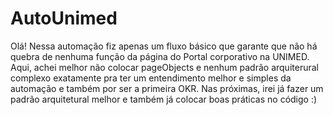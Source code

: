 # AutoUnimed
Olá! Nessa automação fiz apenas um fluxo básico que garante que não há quebra de nenhuma função da página do Portal corporativo na UNIMED.
Aqui, achei melhor não colocar pageObjects e nenhum padrão arquiterural complexo exatamente pra ter um entendimento melhor e simples da automação e também por ser a primeira OKR.
Nas próximas, irei já fazer um padrão arquitetural melhor e também já colocar boas práticas no código :)
